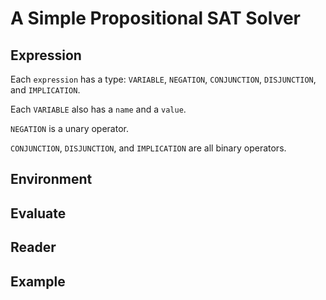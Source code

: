 # A Simple Propositional SAT Solver

## Expression
Each `expression` has a type: `VARIABLE`, `NEGATION`, `CONJUNCTION`, `DISJUNCTION`, and `IMPLICATION`.

  Each `VARIABLE` also has a `name` and a `value`.

  `NEGATION` is a unary operator.

  `CONJUNCTION`, `DISJUNCTION`, and `IMPLICATION` are all binary operators.

## Environment

## Evaluate

## Reader

## Example
